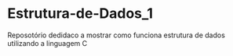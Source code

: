 # Estrutura-de-Dados_1
Reposotório dedidaco a mostrar como funciona estrutura de dados utilizando a linguagem C
